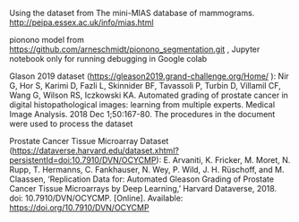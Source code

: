 Using the dataset from The mini-MIAS database of mammograms. http://peipa.essex.ac.uk/info/mias.html

pionono model from https://github.com/arneschmidt/pionono_segmentation.git , Jupyter notebook only for running debugging in Google colab


Glason 2019 dataset (https://gleason2019.grand-challenge.org/Home/ ): Nir G, Hor S, Karimi D, Fazli L, Skinnider BF, Tavassoli P, Turbin D, Villamil CF, Wang G, Wilson RS, Iczkowski KA. Automated grading of prostate cancer in digital histopathological images: learning from multiple experts. Medical Image Analysis. 2018 Dec 1;50:167-80.
The procedures in the document were used to process the dataset


Prostate Cancer Tissue Microarray Dataset (https://dataverse.harvard.edu/dataset.xhtml?persistentId=doi:10.7910/DVN/OCYCMP): E. Arvaniti, K. Fricker, M. Moret, N. Rupp, T. Hermanns, C. Fankhauser, N. Wey, P. Wild, J. H. Rüschoff, and M. Claassen, ‘Replication Data for: Automated Gleason Grading of Prostate Cancer Tissue Microarrays by Deep Learning,’ Harvard Dataverse, 2018. doi: 10.7910/DVN/OCYCMP. [Online]. Available: https://doi.org/10.7910/DVN/OCYCMP